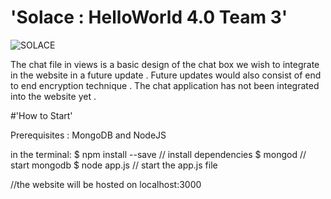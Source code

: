 # 'Solace : HelloWorld 4.0 Team 3' 

![SOLACE](https://user-images.githubusercontent.com/68319172/94983620-2d4eb980-0562-11eb-9bed-64b72916efb5.png)

The chat file in views is a basic design of the chat box we wish to integrate in the website in a future update .
Future updates would also consist of end to end encryption technique .
The chat application has not been integrated into the website yet .

#'How to Start'

Prerequisites : MongoDB and NodeJS

in the terminal:
$ npm install --save   // install dependencies
$ mongod               // start mongodb
$ node app.js          // start the app.js file

//the website will be hosted on localhost:3000 
